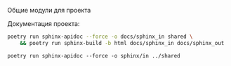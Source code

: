 Общие модули для проекта

Документация проекта:

```sh
poetry run sphinx-apidoc --force -o docs/sphinx_in shared \
    && poetry run sphinx-build -b html docs/sphinx_in docs/sphinx_out
```

```
poetry run sphinx-apidoc --force -o sphinx/in ../shared


```
